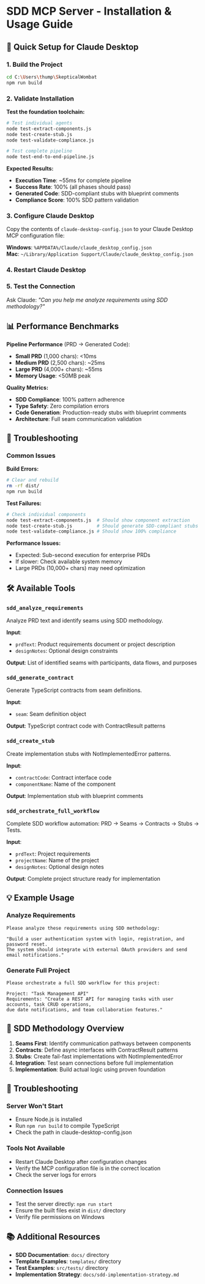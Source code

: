 # SDD MCP Server - Installation & Usage Guide

## 🚀 Quick Setup for Claude Desktop

### 1. Build the Project

```bash
cd C:\Users\thump\SkepticalWombat
npm run build
```

### 2. Validate Installation

**Test the foundation toolchain:**

```bash
# Test individual agents
node test-extract-components.js
node test-create-stub.js
node test-validate-compliance.js

# Test complete pipeline
node test-end-to-end-pipeline.js
```

**Expected Results:**

- **Execution Time**: ~55ms for complete pipeline
- **Success Rate**: 100% (all phases should pass)
- **Generated Code**: SDD-compliant stubs with blueprint comments
- **Compliance Score**: 100% SDD pattern validation

### 3. Configure Claude Desktop

Copy the contents of `claude-desktop-config.json` to your Claude Desktop MCP configuration file:

**Windows**: `%APPDATA%/Claude/claude_desktop_config.json`  
**Mac**: `~/Library/Application Support/Claude/claude_desktop_config.json`

### 4. Restart Claude Desktop

### 5. Test the Connection

Ask Claude: _"Can you help me analyze requirements using SDD methodology?"_

## 📊 Performance Benchmarks

**Pipeline Performance** (PRD → Generated Code):

- **Small PRD** (1,000 chars): <10ms
- **Medium PRD** (2,500 chars): ~25ms
- **Large PRD** (4,000+ chars): ~55ms
- **Memory Usage**: <50MB peak

**Quality Metrics:**

- **SDD Compliance**: 100% pattern adherence
- **Type Safety**: Zero compilation errors
- **Code Generation**: Production-ready stubs with blueprint comments
- **Architecture**: Full seam communication validation

## 🧪 Troubleshooting

### Common Issues

**Build Errors:**

```bash
# Clear and rebuild
rm -rf dist/
npm run build
```

**Test Failures:**

```bash
# Check individual components
node test-extract-components.js  # Should show component extraction
node test-create-stub.js         # Should generate SDD-compliant stubs
node test-validate-compliance.js # Should show 100% compliance
```

**Performance Issues:**

- Expected: Sub-second execution for enterprise PRDs
- If slower: Check available system memory
- Large PRDs (10,000+ chars) may need optimization

## 🛠️ Available Tools

### `sdd_analyze_requirements`

Analyze PRD text and identify seams using SDD methodology.

**Input**:

- `prdText`: Product requirements document or project description
- `designNotes`: Optional design constraints

**Output**: List of identified seams with participants, data flows, and purposes

### `sdd_generate_contract`

Generate TypeScript contracts from seam definitions.

**Input**:

- `seam`: Seam definition object

**Output**: TypeScript contract code with ContractResult<T> patterns

### `sdd_create_stub`

Create implementation stubs with NotImplementedError patterns.

**Input**:

- `contractCode`: Contract interface code
- `componentName`: Name of the component

**Output**: Implementation stub with blueprint comments

### `sdd_orchestrate_full_workflow`

Complete SDD workflow automation: PRD → Seams → Contracts → Stubs → Tests.

**Input**:

- `prdText`: Project requirements
- `projectName`: Name of the project
- `designNotes`: Optional design notes

**Output**: Complete project structure ready for implementation

## 💡 Example Usage

### Analyze Requirements

```
Please analyze these requirements using SDD methodology:

"Build a user authentication system with login, registration, and password reset.
The system should integrate with external OAuth providers and send email notifications."
```

### Generate Full Project

```
Please orchestrate a full SDD workflow for this project:

Project: "Task Management API"
Requirements: "Create a REST API for managing tasks with user accounts, task CRUD operations,
due date notifications, and team collaboration features."
```

## 🎯 SDD Methodology Overview

1. **Seams First**: Identify communication pathways between components
2. **Contracts**: Define async interfaces with ContractResult<T> patterns
3. **Stubs**: Create fail-fast implementations with NotImplementedError
4. **Integration**: Test seam connections before full implementation
5. **Implementation**: Build actual logic using proven foundation

## 🔧 Troubleshooting

### Server Won't Start

- Ensure Node.js is installed
- Run `npm run build` to compile TypeScript
- Check the path in claude-desktop-config.json

### Tools Not Available

- Restart Claude Desktop after configuration changes
- Verify the MCP configuration file is in the correct location
- Check the server logs for errors

### Connection Issues

- Test the server directly: `npm run start`
- Ensure the built files exist in `dist/` directory
- Verify file permissions on Windows

## 📚 Additional Resources

- **SDD Documentation**: `docs/` directory
- **Template Examples**: `templates/` directory
- **Test Examples**: `src/tests/` directory
- **Implementation Strategy**: `docs/sdd-implementation-strategy.md`
